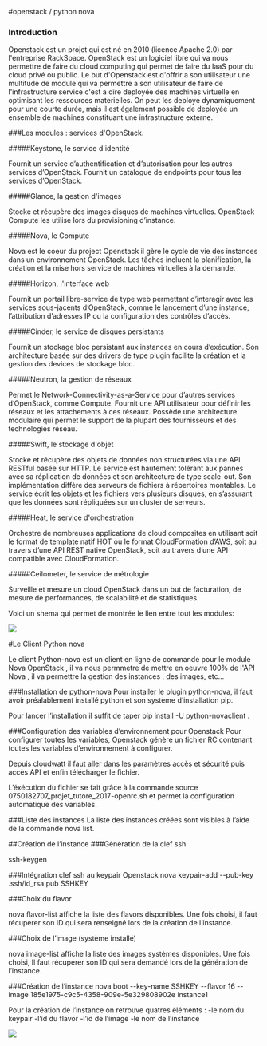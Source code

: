 #openstack / python nova 

### Introduction

Openstack est un projet qui est né en 2010 (licence Apache 2.0) par l'entreprise RackSpace. OpenStack est un logiciel libre qui va nous permettre de faire du cloud computing qui permet de faire du IaaS pour du cloud privé ou public. Le but d'Openstack est d'offrir a son utilisateur une multitude de module qui va permettre a son utilisateur de faire de l'infrastructure service c'est a dire deployée des machines virtuelle en optimisant les ressources materielles. On peut les deploye dynamiquement pour une courte durée, mais il est également possible de deployée un ensemble de machines constituant une infrastructure externe.

###Les modules : services d'OpenStack.

#####Keystone, le service d'identité

Fournit un service d’authentification et d’autorisation pour les autres services d’OpenStack. Fournit un catalogue de endpoints pour tous les services d’OpenStack.

#####Glance, la gestion d'images

Stocke et récupère des images disques de machines virtuelles. OpenStack Compute les utilise lors du provisioning d’instance.

#####Nova, le Compute

Nova est le coeur du project Openstack il gère le cycle de vie des instances dans un environnement OpenStack. Les tâches incluent la planification, la création et la mise hors service de machines virtuelles à la demande.

#####Horizon, l'interface web

Fournit un portail libre-service de type web permettant d’interagir avec les services sous-jacents d’OpenStack, comme le lancement d’une instance, l’attribution d’adresses IP ou la configuration des contrôles d’accès.

#####Cinder, le service de disques persistants

Fournit un stockage bloc persistant aux instances en cours d’exécution. Son architecture basée sur des drivers de type plugin facilite la création et la gestion des devices de stockage bloc.

#####Neutron, la gestion de réseaux

Permet le Network-Connectivity-as-a-Service pour d’autres services d’OpenStack, comme Compute. Fournit une API utilisateur pour définir les réseaux et les attachements à ces réseaux. Possède une architecture modulaire qui permet le support de la plupart des fournisseurs et des technologies réseau.

#####Swift, le stockage d'objet

Stocke et récupère des objets de données non structurées via une API RESTful basée sur HTTP. Le service est hautement tolérant aux pannes avec sa réplication de données et son architecture de type scale-out. Son implémentation diffère des serveurs de fichiers à répertoires montables. Le service écrit les objets et les fichiers vers plusieurs disques, en s’assurant que les données sont répliquées sur un cluster de serveurs.

#####Heat, le service d'orchestration

Orchestre de nombreuses applications de cloud composites en utilisant soit le format de template natif HOT ou le format CloudFormation d’AWS, soit au travers d’une API REST native OpenStack, soit au travers d’une API compatible avec CloudFormation.

#####Ceilometer, le service de métrologie

Surveille et mesure un cloud OpenStack dans un but de facturation, de mesure de performances, de scalabilité et de statistiques.

Voici un shema qui permet de montrée le lien entre tout les modules:

![](/home/valentin/Bureau/TerraForm/Openstack_diagramme_conceptuel.jpg) 



#Le Client Python nova 

Le client Python-nova est un client en ligne de commande pour le module Nova OpenStack , il va nous permmetre de mettre en oeuvre 100% de l'API Nova , il va permettre la gestion des instances , des images, etc...



###Installation de python-nova
Pour installer le plugin python-nova, il faut avoir préalablement installé python et son système d’installation pip.

 Pour lancer l’installation il suffit de taper pip install -U python-novaclient .
 
###Configuration des variables d’environnement pour Openstack
Pour configurer toutes les variables, Openstack génère un fichier RC contenant toutes les variables d’environnement à configurer.

Depuis cloudwatt il faut aller dans les paramètres accès et sécurité puis accès API et enfin télécharger le fichier.

L’éxécution du fichier se fait grâce à la commande source 0750182707_projet_tutore_2017-openrc.sh et permet la configuration automatique des variables.

###Liste des instances 
La liste des instances créées sont visibles à l’aide de la commande nova list.

##Création de l’instance
###Génération de la clef ssh

ssh-keygen

###Intégration clef ssh au keypair Openstack
nova keypair-add --pub-key .ssh/id_rsa.pub SSHKEY

###Choix du flavor

nova flavor-list affiche la liste des flavors disponibles. Une fois choisi, il faut récuperer son ID qui sera renseigné lors de la création de l’instance.

###Choix de l’image (système installé)

nova image-list affiche la liste des images systèmes disponibles. Une fois choisi,
Il faut récuperer son ID qui sera demandé lors de la génération de l’instance.

###Création de l’instance
nova boot --key-name SSHKEY --flavor 16 --image 185e1975-c9c5-4358-909e-5e329808902e instance1

Pour la création de l’instance on retrouve quatres éléments :
-le nom du keypair
-l’id du flavor
-l’id de l’image
-le nom de l’instance

![](/home/valentin/Images/eeee.png) 
